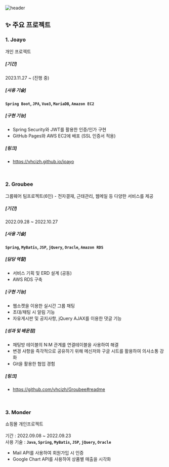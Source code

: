 ![header](https://capsule-render.vercel.app/api?type=waving&color=gradient&customColorList=1&&height=300&text=Soyoung%20Kim&section=header%20render&fontSize=50&fontAlign=25)
<div align="left">

<!--
    <h4>🔍Skills</h4>
    <img src="https://img.shields.io/badge/Java-007396?style=for-the-badge&logo=java&logoColor=white">
    <img src="https://img.shields.io/badge/Spring-6DB33F?style=for-the-badge&logo=spring&logoColor=white">
    <img src="https://img.shields.io/badge/Oracle-F80000?style=for-the-badge&logo=oracle&logoColor=white">
    <br>
    <img src="https://img.shields.io/badge/JavaScript-F7DF1E?style=flat-square&logo=javascript&logoColor=black">
    <img src="https://img.shields.io/badge/jQuery-0769AD?style=flat-square&logo=jquery&logoColor=white">
    <img src="https://img.shields.io/badge/HTML5-E34F26?style=flat-square&logo=html5&logoColor=white"> 
    <img src="https://img.shields.io/badge/CSS3-1572B6?style=flat-square&logo=css3&logoColor=white">
    
    <br>
    <h4>🌱 I’m currently learning ...</h4>
    <img src="https://img.shields.io/badge/Vue.js-4FC08D?style=flat-square&logo=vue.js&logoColor=white">
    <br>
    <h4>📑 blog</h4>
    <a href="https://sso0.notion.site/HOME-9971c066c5534491964c26aaf0170133?pvs=4" target="_blank">
    <img src="https://img.shields.io/badge/notion-000000?style=flat-square&logo=notion&logoColor=white" >
    </a>
    <h4>📫e-mail</h4>
    <a href="mailto:sybz0748@gmail.com" target="_blank">
    <img src="https://img.shields.io/badge/Gmail-EA4335?style=flat-square&logo=gmail&logoColor=white">
    </a>
    </div>
    
    <br><br><br>
-->

## ✨ 주요 프로젝트

### 1. Joayo
개인 프로젝트
##### [기간]
2023.11.27 ~ (진행 중)
##### [사용 기술]
**`Spring Boot`, `JPA`, `Vue3`, `MariaDB`, `Amazon EC2`**
##### [구현 기능]
- Spring Security와 JWT를 활용한 인증/인가 구현
- GitHub Pages와 AWS EC2에 배포 (SSL 인증서 적용)
##### [링크]
- https://vhcizh.github.io/joayo

<br>

### 2. Groubee 
그룹웨어 팀프로젝트(6인) - 전자결재, 근태관리, 웹메일 등 다양한 서비스를 제공
##### [기간]
2022.09.28 ~ 2022.10.27
##### [사용 기술]
**`Spring`, `MyBatis`, `JSP`, `jQuery`, `Oracle`, `Amazon RDS`**
##### [담당 역할]
- 서비스 기획 및 ERD 설계 (공동)
- AWS RDS 구축
##### [구현 기능]
- 웹소켓을 이용한 실시간 그룹 채팅
- 초대/채팅 시 알림 기능
- 자유게시판 및 공지사항, jQuery AJAX를 이용한 댓글 기능
##### [성과 및 배운점]
- 채팅방 테이블의 N:M 관계를 연결테이블을 사용하여 해결
- 변경 사항을 즉각적으로 공유하기 위해 메신저와 구글 시트를 활용하여 의사소통 강화
- Git을 활용한 협업 경험
##### [링크]
- https://github.com/vhcizh/Groubee#readme
<!--
    <a href="https://github.com/vhcizh/Groubee#readme" target="_blank"><img src="https://img.shields.io/badge/Groubee-063752?style=flat-square&logo=github&logoColor=white"></a>
-->
<br>

### 3. Monder
쇼핑몰 개인프로젝트 <br><br>
기간 : 2022.09.08 ~ 2022.09.23 <br>
사용 기술 : **`Java`, `Spring`, `MyBatis`, `JSP`, `jQuery`, `Oracle`** <br>
- Mail API를 사용하여 회원가입 시 인증
- Google Chart API를 사용하여 상품별 매출을 시각화

<!-- ##### 자세히 👉 <a href="https://github.com/vhcizh/Monder#readme" target="_blank"><img src="https://img.shields.io/badge/Monder-063752?style=flat-square&logo=github&logoColor=white"></a>
-->
<!--
**vhcizh/vhcizh** is a ✨ _special_ ✨ repository because its `README.md` (this file) appears on your GitHub profile.

Here are some ideas to get you started:

- 🔭 I’m currently working on ...
- 🌱 I’m currently learning ...
- 👯 I’m looking to collaborate on ...
- 🤔 I’m looking for help with ...
- 💬 Ask me about ...
- 📫 How to reach me: ...
- 😄 Pronouns: ...
- ⚡ Fun fact: ...
-->

